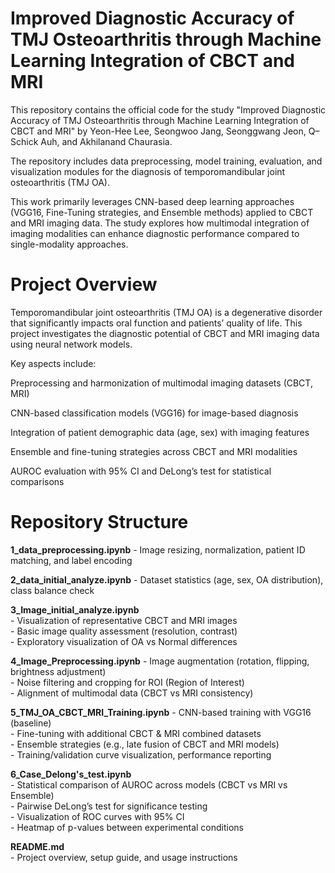 # Improved Diagnostic Accuracy of TMJ Osteoarthritis through Machine Learning Integration of CBCT and MRI
This repository contains the official code for the study
"Improved Diagnostic Accuracy of TMJ Osteoarthritis through Machine Learning Integration of CBCT and MRI"
by Yeon-Hee Lee, Seongwoo Jang, Seonggwang Jeon, Q–Schick Auh, and Akhilanand Chaurasia.

The repository includes data preprocessing, model training, evaluation, and visualization modules for the diagnosis of temporomandibular joint osteoarthritis (TMJ OA).

This work primarily leverages CNN-based deep learning approaches (VGG16, Fine-Tuning strategies, and Ensemble methods) applied to CBCT and MRI imaging data. The study explores how multimodal integration of imaging modalities can enhance diagnostic performance compared to single-modality approaches.

# Project Overview

Temporomandibular joint osteoarthritis (TMJ OA) is a degenerative disorder that significantly impacts oral function and patients’ quality of life.
This project investigates the diagnostic potential of CBCT and MRI imaging data using neural network models.

Key aspects include:

Preprocessing and harmonization of multimodal imaging datasets (CBCT, MRI)

CNN-based classification models (VGG16) for image-based diagnosis

Integration of patient demographic data (age, sex) with imaging features

Ensemble and fine-tuning strategies across CBCT and MRI modalities

AUROC evaluation with 95% CI and DeLong’s test for statistical comparisons

# Repository Structure

**1_data_preprocessing.ipynb** 
    - Image resizing, normalization, patient ID matching, and label encoding  

**2_data_initial_analyze.ipynb**
    - Dataset statistics (age, sex, OA distribution), class balance check  

**3_Image_initial_analyze.ipynb**  
    - Visualization of representative CBCT and MRI images  
    - Basic image quality assessment (resolution, contrast)  
    - Exploratory visualization of OA vs Normal differences  

**4_Image_Preprocessing.ipynb**
    - Image augmentation (rotation, flipping, brightness adjustment)  
    - Noise filtering and cropping for ROI (Region of Interest)  
    - Alignment of multimodal data (CBCT vs MRI consistency)  

**5_TMJ_OA_CBCT_MRI_Training.ipynb**
    - CNN-based training with VGG16 (baseline)  
    - Fine-tuning with additional CBCT & MRI combined datasets  
    - Ensemble strategies (e.g., late fusion of CBCT and MRI models)  
    - Training/validation curve visualization, performance reporting  

**6_Case_Delong's_test.ipynb**  
    - Statistical comparison of AUROC across models (CBCT vs MRI vs Ensemble)  
    - Pairwise DeLong’s test for significance testing  
    - Visualization of ROC curves with 95% CI  
    - Heatmap of p-values between experimental conditions  

**README.md**  
    - Project overview, setup guide, and usage instructions
